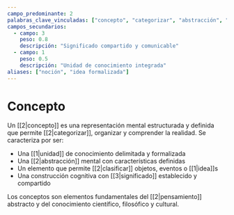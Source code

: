 ```yaml
---
campo_predominante: 2
palabras_clave_vinculadas: ["concepto", "categorizar", "abstracción", "clasificar"]
campos_secundarios:
  - campo: 3
    peso: 0.8
    descripción: "Significado compartido y comunicable"
  - campo: 1
    peso: 0.5
    descripción: "Unidad de conocimiento integrada"
aliases: ["noción", "idea formalizada"]
---
```

# Concepto

Un [[2|concepto]] es una representación mental estructurada y definida que permite [[2|categorizar]], organizar y comprender la realidad. Se caracteriza por ser:

- Una [[1|unidad]] de conocimiento delimitada y formalizada
- Una [[2|abstracción]] mental con características definidas
- Un elemento que permite [[2|clasificar]] objetos, eventos o [[1|idea]]s
- Una construcción cognitiva con [[3|significado]] establecido y compartido

Los conceptos son elementos fundamentales del [[2|pensamiento]] abstracto y del conocimiento científico, filosófico y cultural.
